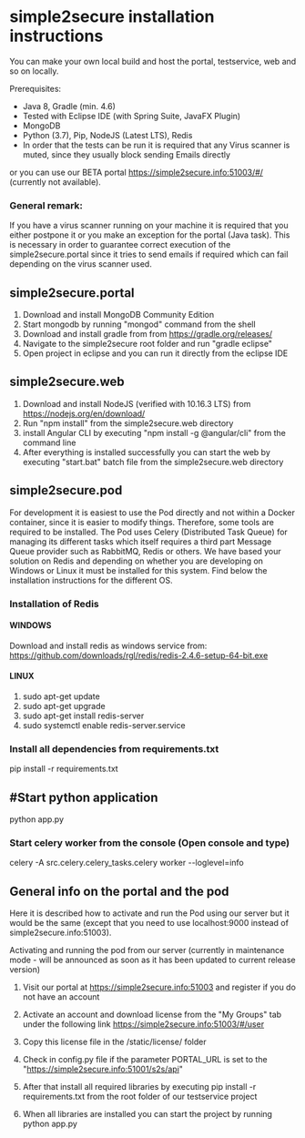# simple2secure installation instructions
You can make your own local build and host the portal, testservice, web and so on locally.

Prerequisites:

- Java 8, Gradle (min. 4.6)
- Tested with Eclipse IDE (with Spring Suite, JavaFX Plugin)
- MongoDB 
- Python (3.7), Pip, NodeJS (Latest LTS), Redis
- In order that the tests can be run it is required that any Virus scanner is muted, since they usually block sending Emails directly

or you can use our BETA portal https://simple2secure.info:51003/#/ (currently not available).

### General remark:

If you have a virus scanner running on your machine it is required that you either postpone it or you make an exception for the portal (Java task).
This is necessary in order to guarantee correct execution of the simple2secure.portal since it tries to send emails if required which can fail 
depending on the virus scanner used. 

## simple2secure.portal
1) Download and install MongoDB Community Edition
2) Start mongodb by running "mongod" command from the shell
3) Download and install gradle from from https://gradle.org/releases/
3) Navigate to the simple2secure root folder and run "gradle eclipse"
4) Open project in eclipse and you can run it directly from the eclipse IDE

## simple2secure.web
1) Download and install NodeJS (verified with 10.16.3 LTS) from https://nodejs.org/en/download/
2) Run "npm install" from the simple2secure.web directory
3) install Angular CLI by executing "npm install -g @angular/cli" from the command line
4) After everything is installed successfully you can start the web by executing "start.bat" batch file from the simple2secure.web directory 

## simple2secure.pod 

For development it is easiest to use the Pod directly and not within a Docker container, since it is easier to modify things. 
Therefore, some tools are required to be installed. The Pod uses Celery (Distributed Task Queue) for managing its different tasks
which itself requires a third part Message Queue provider such as RabbitMQ, Redis or others. We have based your solution on Redis 
and depending on whether you are developing on Windows or Linux it must be installed for this system. Find below the installation 
instructions for the different OS.

### Installation of Redis 

#### WINDOWS
Download and install redis as windows service from:
https://github.com/downloads/rgl/redis/redis-2.4.6-setup-64-bit.exe

#### LINUX
1) sudo apt-get update
2) sudo apt-get upgrade
3) sudo apt-get install redis-server
4) sudo systemctl enable redis-server.service

### Install all dependencies from requirements.txt
pip install -r requirements.txt

## #Start python application
python app.py

### Start celery worker from the console (Open console and type)
celery -A src.celery.celery_tasks.celery worker --loglevel=info

## General info on the portal and the pod

Here it is described how to activate and run the Pod using our server but it would be the same (except that you need to use localhost:9000 
instead of simple2secure.info:51003).

Activating and running the pod from our server (currently in maintenance mode - will be announced as soon as it has been updated to current release version)

1) Visit our portal at https://simple2secure.info:51003 and register if you do not have an account

2) Activate an account and download license from the "My Groups" tab under the following link https://simple2secure.info:51003/#/user

3) Copy this license file in the /static/license/ folder

4) Check in config.py file if the parameter PORTAL_URL is set to the "https://simple2secure.info:51001/s2s/api"

5) After that install all required libraries by executing pip install -r requirements.txt from the root folder of our testservice project

6) When all libraries are installed you can start the project by running python app.py
```
